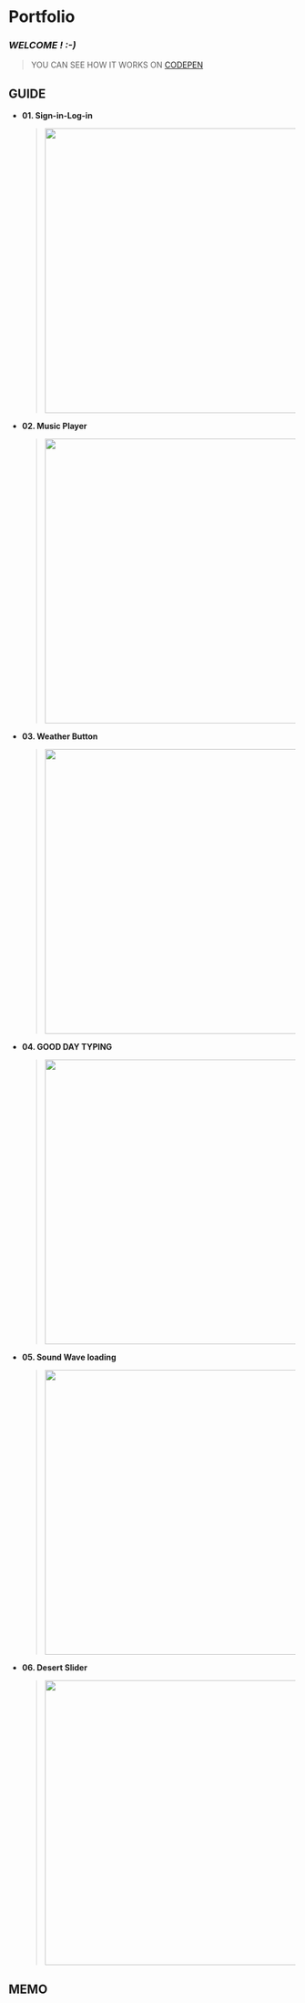 # Portfolio
### *WELCOME  !  :-)*
> YOU CAN SEE HOW IT WORKS ON [CODEPEN](https://codepen.io/YCH06)

## GUIDE

- **01. Sign-in-Log-in**
	> <img src="https://images.plurk.com/ukyQAty8sct4k8wVivrF5.png" width="500">
	
- **02. Music Player**
	> <img src="https://images.plurk.com/5BstpqNfMU0PmWeyjoPEGf.png" width="500">

- **03. Weather Button**
	> <img src="https://images.plurk.com/1con6E79oQR9aIvqItqPID.png" width="500">
	
- **04. GOOD DAY TYPING**
	> <img src="https://images.plurk.com/365sl9kzOFiEfpTxhTuo3z.png" width="500">
	
- **05. Sound Wave loading**
	> <img src="https://images.plurk.com/1n7rMiFrIxR0p7Yg5VgZCv.png" width="500">
	
- **06. Desert Slider**
	> <img src="https://images.plurk.com/5vE2JOOab4InKmww1CEXaC.png" width="500">

## MEMO
